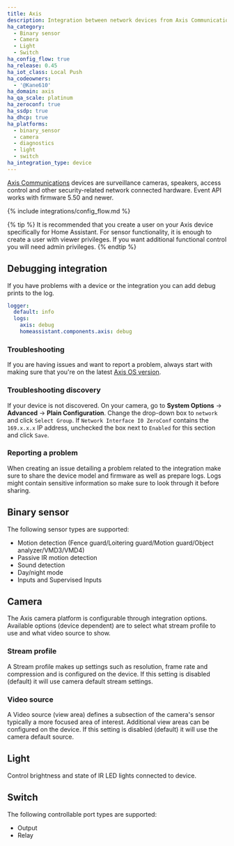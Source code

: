 ```yaml
---
title: Axis
description: Integration between network devices from Axis Communications with Home Assistant.
ha_category:
  - Binary sensor
  - Camera
  - Light
  - Switch
ha_config_flow: true
ha_release: 0.45
ha_iot_class: Local Push
ha_codeowners:
  - '@Kane610'
ha_domain: axis
ha_qa_scale: platinum
ha_zeroconf: true
ha_ssdp: true
ha_dhcp: true
ha_platforms:
  - binary_sensor
  - camera
  - diagnostics
  - light
  - switch
ha_integration_type: device
---
```


[Axis Communications](https://www.axis.com/) devices are surveillance cameras, speakers, access control and other security-related network connected hardware. Event API works with firmware 5.50 and newer.

{% include integrations/config_flow.md %}

{% tip %}
It is recommended that you create a user on your Axis device specifically for Home Assistant. For sensor functionality, it is enough to create a user with viewer privileges. If you want additional functional control you will need admin privileges.
{% endtip %}

## Debugging integration

If you have problems with a device or the integration you can add debug prints to the log.

```yaml
logger:
  default: info
  logs:
    axis: debug
    homeassistant.components.axis: debug
```

### Troubleshooting

If you are having issues and want to report a problem, always start with making sure that you're on the latest [Axis OS version](https://www.axis.com/support/firmware).

### Troubleshooting discovery

If your device is not discovered. On your camera, go to **System Options** -> **Advanced** -> **Plain Configuration**. Change the drop-down box to `network` and click `Select Group`. If `Network Interface I0 ZeroConf` contains the `169.x.x.x` IP address, unchecked the box next to `Enabled` for this section and click `Save`.

### Reporting a problem

When creating an issue detailing a problem related to the integration make sure to share the device model and firmware as well as prepare logs. Logs might contain sensitive information so make sure to look through it before sharing.

## Binary sensor

The following sensor types are supported:

- Motion detection (Fence guard/Loitering guard/Motion guard/Object analyzer/VMD3/VMD4)
- Passive IR motion detection
- Sound detection
- Day/night mode
- Inputs and Supervised Inputs

## Camera

The Axis camera platform is configurable through integration options. Available options (device dependent) are to select what stream profile to use and what video source to show.

### Stream profile

A Stream profile makes up settings such as resolution, frame rate and compression and is configured on the device.
If this setting is disabled (default) it will use camera default stream settings.

### Video source

A Video source (view area) defines a subsection of the camera's sensor typically a more focused area of interest. Additional view areas can be configured on the device.
If this setting is disabled (default) it will use the camera default source.

## Light

Control brightness and state of IR LED lights connected to device.

## Switch

The following controllable port types are supported:

- Output
- Relay
